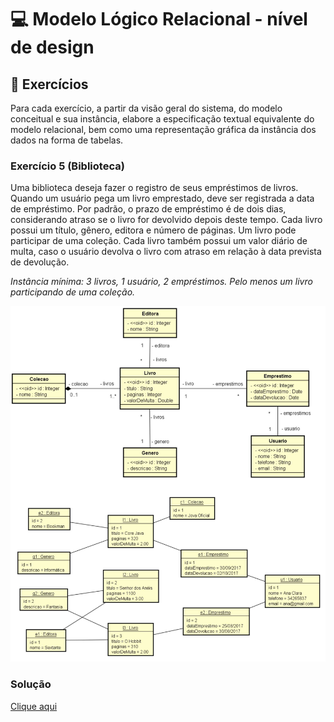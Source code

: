 # 💻 Modelo Lógico Relacional - nível de design

## 📝 Exercícios
Para cada exercício, a partir da visão geral do sistema, do modelo conceitual e sua instância, elabore a especificação textual equivalente do modelo relacional, bem como uma representação gráfica da instância dos dados na forma de tabelas. 

### Exercício 5 (Biblioteca)

Uma biblioteca deseja fazer o registro de seus empréstimos de livros. Quando um usuário pega um livro emprestado, deve ser registrada a data de empréstimo. Por padrão, o prazo de empréstimo é de dois dias, considerando atraso se o livro for devolvido depois deste tempo. Cada livro possui um título, gênero, editora e número de páginas. Um livro pode participar de uma coleção. Cada livro também possui um valor diário de multa, caso o usuário devolva o livro com atraso em relação à data prevista de devolução.

*Instância mínima: 3 livros, 1 usuário, 2 empréstimos. Pelo menos um livro participando de uma coleção.*

![diagramaBiblioteca](diagramaBiblioteca.png)

### Solução

[Clique aqui](exercicio5_solucao.pdf)